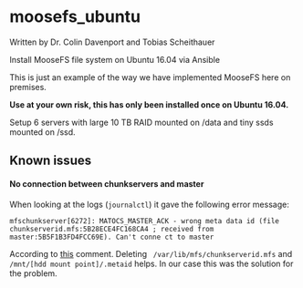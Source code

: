 # moosefs_ubuntu

Written by Dr. Colin Davenport and Tobias Scheithauer

Install MooseFS file system on Ubuntu 16.04 via Ansible

This is just an example of the way we have implemented MooseFS here on premises. 

**Use at your own risk, this has only been installed once on Ubuntu 16.04.**

Setup 6 servers with large 10 TB RAID mounted on /data and tiny ssds mounted on /ssd.

## Known issues

#### No connection between chunkservers and master
When looking at the logs (`journalctl`) it gave the following error message:
```
mfschunkserver[6272]: MATOCS_MASTER_ACK - wrong meta data id (file chunkserverid.mfs:5B28ECE4FC168CA4 ; received from master:5B5F1B3FD4FCC69E). Can't conne ct to master
```
According to [this](https://github.com/moosefs/moosefs/issues/74#issuecomment-333080324) comment. Deleting ` /var/lib/mfs/chunkserverid.mfs` and `/mnt/[hdd mount point]/.metaid` helps. In our case this was the solution for the problem.

